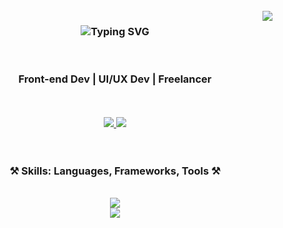 <div align=center>

<!--  <img src="https://media.giphy.com/media/ZVik7pBtu9dNS/giphy.gif"/> -->
<br/>

<img align="right" src="https://visitor-badge.laobi.icu/badge?page_id=akshaypmna.akshaypmna" />

<h3 align="center">
   <img src="https://readme-typing-svg.herokuapp.com?font=Poppins&weight=600&size=45&duration=4000&pause=500&color=B8860B&center=true&vCenter=true&width=435&lines=Hi+there+%F0%9F%91%8B;I'm+Akshay+K" alt="Typing SVG" />
</h3>
<div align="center">
<br/>

<h3>Front-end Dev | UI/UX Dev | Freelancer</h3>
 <br/><br/> 
  <a href="https://linkedin.com/in/akshaypmna" target="_blank">
    <img src="https://img.shields.io/badge/LinkedIn-0077B5?style=for-the-badge&logo=linkedin&logoColor=white" target="_blank" />
  </a>
  <a href="https://akshaypmna.github.io" target="_blank">
     <img src="https://img.shields.io/badge/Portfolio-B8860B?style=for-the-badge&logo=todoist&logoColor=white" target="_blank" />
  </a>
<!--   <a href="https://twitter.com/akshaypmna18" target="_blank">
     <img src="https://img.shields.io/badge/Twitter-0077B5?style=for-the-badge&logo=twitter&logoColor=white" target="_blank" />
  </a>
  <a href="https://instagram.com/akshay_webdev" target="_blank">
     <img src="https://img.shields.io/badge/Instagram-333333?style=for-the-badge&logo=instagram&logoColor=white" target="_blank" />
  </a> -->
 <br/><br/><br/>
<h3 align="center">⚒️ Skills: Languages, Frameworks, Tools ⚒️</h3>

<div align="center"><br/>
    <img src="https://skillicons.dev/icons?i=html,css,javascript,typescript,react,next,redux,tailwind,git,vitest" /> <br/>
    <img src="https://skillicons.dev/icons?i=figma,sass,bootstrap,jquery,firebase,nodejs,expressjs,mongodb,postgres,prisma" />
</div>
<br/>


</div>
